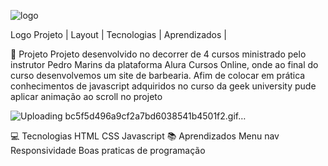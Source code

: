  ![logo](https://user-images.githubusercontent.com/102180451/200145905-6cccbd07-54cc-4f51-a097-8e5aaa62c242.png)

Logo
Projeto   |    Layout   |    Tecnologias   |    Aprendizados   |   

🚀 Projeto
Projeto desenvolvido no decorrer de 4 cursos ministrado pelo instrutor Pedro Marins da plataforma Alura Cursos Online, onde ao final do curso desenvolvemos um site de barbearia. Afim de colocar em prática conhecimentos de javascript adquiridos no curso da geek university pude aplicar animação ao scroll no projeto


![Uploading bc5f5d496a9cf2a7bd6038541b4501f2.gif…]()

💻 Tecnologias
HTML
CSS
Javascript
📚 Aprendizados
Menu nav
Responsividade
Boas praticas de programação
